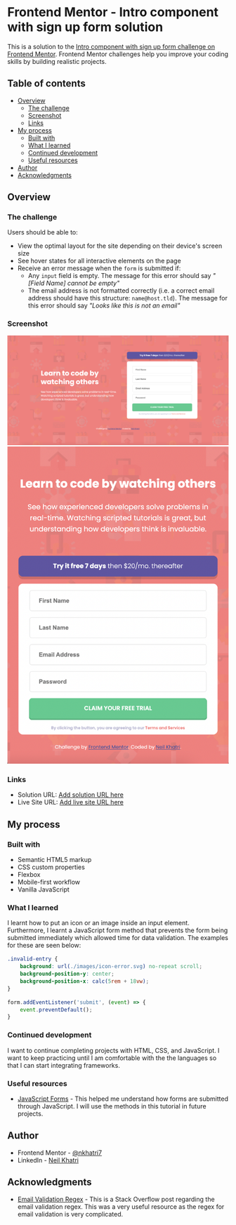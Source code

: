 # Frontend Mentor - Intro component with sign up form solution

This is a solution to the [Intro component with sign up form challenge on Frontend Mentor](https://www.frontendmentor.io/challenges/intro-component-with-signup-form-5cf91bd49edda32581d28fd1). Frontend Mentor challenges help you improve your coding skills by building realistic projects. 

## Table of contents

- [Overview](#overview)
  - [The challenge](#the-challenge)
  - [Screenshot](#screenshot)
  - [Links](#links)
- [My process](#my-process)
  - [Built with](#built-with)
  - [What I learned](#what-i-learned)
  - [Continued development](#continued-development)
  - [Useful resources](#useful-resources)
- [Author](#author)
- [Acknowledgments](#acknowledgments)

## Overview

### The challenge

Users should be able to:

- View the optimal layout for the site depending on their device's screen size
- See hover states for all interactive elements on the page
- Receive an error message when the `form` is submitted if:
  - Any `input` field is empty. The message for this error should say *"[Field Name] cannot be empty"*
  - The email address is not formatted correctly (i.e. a correct email address should have this structure: `name@host.tld`). The message for this error should say *"Looks like this is not an email"*

### Screenshot

![](./design/completed-desktop.png)
![](./design/completed-mobile.png)

### Links

- Solution URL: [Add solution URL here](https://your-solution-url.com)
- Live Site URL: [Add live site URL here](https://your-live-site-url.com)

## My process

### Built with

- Semantic HTML5 markup
- CSS custom properties
- Flexbox
- Mobile-first workflow
- Vanilla JavaScript

### What I learned

I learnt how to put an icon or an image inside an input element. Furthermore, I learnt a JavaScript form method that prevents the form being submitted immediately which allowed time for data validation. The examples for these are seen below:

```css
.invalid-entry {
    background: url(./images/icon-error.svg) no-repeat scroll;
    background-position-y: center;
    background-position-x: calc(5rem + 18vw);
}
```
```js
form.addEventListener('submit', (event) => {
    event.preventDefault();
}
```

### Continued development

I want to continue completing projects with HTML, CSS, and JavaScript. I want to keep practicing until I am comfortable with the the languages so that I can start integrating frameworks.

### Useful resources

- [JavaScript Forms](https://www.javascripttutorial.net/javascript-dom/javascript-form/) - This helped me understand how forms are submitted through JavaScript. I will use the methods in this tutorial in future projects.

## Author

- Frontend Mentor - [@nkhatri7](https://www.frontendmentor.io/profile/nkhatri7)
- LinkedIn - [Neil Khatri](https://www.linkedin.com/in/neilkhatri/)

## Acknowledgments

- [Email Validation Regex](https://stackoverflow.com/questions/46155/how-to-validate-an-email-address-in-javascript) - This is a Stack Overflow post regarding the email validation regex. This was a very useful resource as the regex for email validation is very complicated.
